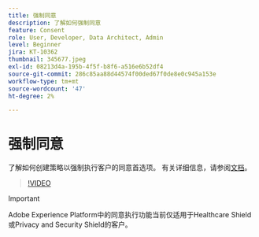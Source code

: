 ```yaml
---
title: 强制同意
description: 了解如何强制同意
feature: Consent
role: User, Developer, Data Architect, Admin
level: Beginner
jira: KT-10362
thumbnail: 345677.jpeg
exl-id: 08213d4a-195b-4f5f-b8f6-a516e6b52df4
source-git-commit: 286c85aa88d44574f00ded67f0de8e0c945a153e
workflow-type: tm+mt
source-wordcount: '47'
ht-degree: 2%

---
```


# 强制同意

了解如何创建策略以强制执行客户的同意首选项。 有关详细信息，请参阅[文档](https://experienceleague.adobe.com/docs/experience-platform/data-governance/enforcement/auto-enforcement.html?lang=zh-Hans)。

>[!VIDEO](https://video.tv.adobe.com/v/345677?learn=on&enablevpops)

>[!IMPORTANT]
>
> Adobe Experience Platform中的同意执行功能当前仅适用于Healthcare Shield或Privacy and Security Shield的客户。
